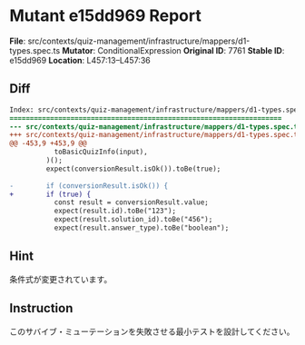 # Mutant e15dd969 Report

**File**: src/contexts/quiz-management/infrastructure/mappers/d1-types.spec.ts
**Mutator**: ConditionalExpression
**Original ID**: 7761
**Stable ID**: e15dd969
**Location**: L457:13–L457:36

## Diff

```diff
Index: src/contexts/quiz-management/infrastructure/mappers/d1-types.spec.ts
===================================================================
--- src/contexts/quiz-management/infrastructure/mappers/d1-types.spec.ts	original
+++ src/contexts/quiz-management/infrastructure/mappers/d1-types.spec.ts	mutated #7761
@@ -453,9 +453,9 @@
           toBasicQuizInfo(input),
         )();
         expect(conversionResult.isOk()).toBe(true);
 
-        if (conversionResult.isOk()) {
+        if (true) {
           const result = conversionResult.value;
           expect(result.id).toBe("123");
           expect(result.solution_id).toBe("456");
           expect(result.answer_type).toBe("boolean");
```

## Hint

条件式が変更されています。

## Instruction

このサバイブ・ミューテーションを失敗させる最小テストを設計してください。
